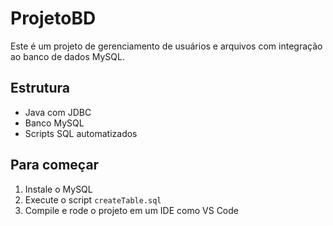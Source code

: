 # ProjetoBD

Este é um projeto de gerenciamento de usuários e arquivos com integração ao banco de dados MySQL.

## Estrutura

- Java com JDBC
- Banco MySQL
- Scripts SQL automatizados

## Para começar

1. Instale o MySQL
2. Execute o script `createTable.sql`
3. Compile e rode o projeto em um IDE como VS Code
